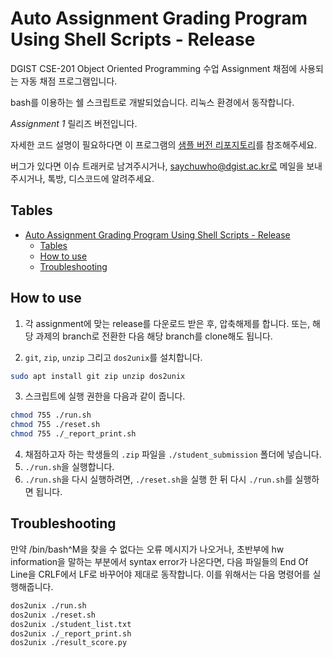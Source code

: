 # Auto Assignment Grading Program Using Shell Scripts - Release

DGIST CSE-201 Object Oriented Programming 수업 Assignment 채점에 사용되는 자동 채점 프로그램입니다.

bash를 이용하는 쉘 스크립트로 개발되었습니다. 리눅스 환경에서 동작합니다.

*Assignment 1* 릴리즈 버전입니다. 

자세한 코드 설명이 필요하다면 이 프로그램의 [샘플 버전 리포지토리](https://github.com/saychuwho/auto_grading)를 참조해주세요.

버그가 있다면 이슈 트래커로 남겨주시거나, saychuwho@dgist.ac.kr로 메일을 보내주시거나, 톡방, 디스코드에 알려주세요.

## Tables

- [Auto Assignment Grading Program Using Shell Scripts - Release](#auto-assignment-grading-program-using-shell-scripts---release)
  - [Tables](#tables)
  - [How to use](#how-to-use)
  - [Troubleshooting](#troubleshooting)

## How to use

1. 각 assignment에 맞는 release를 다운로드 받은 후, 압축해제를 합니다. 또는, 해당 과제의 branch로 전환한 다음 해당 branch를 clone해도 됩니다.

2. `git`, `zip`, `unzip` 그리고 `dos2unix`를 설치합니다.
```bash
sudo apt install git zip unzip dos2unix
```

3. 스크립트에 실행 권한을 다음과 같이 줍니다.
```bash
chmod 755 ./run.sh
chmod 755 ./reset.sh
chmod 755 ./_report_print.sh
```

4. 채점하고자 하는 학생들의 `.zip` 파일을 `./student_submission` 폴더에 넣습니다.
5. `./run.sh`을 실행합니다.
6. `./run.sh`을 다시 실행하려면, `./reset.sh`을 실행 한 뒤 다시 `./run.sh`를 실행하면 됩니다. 

## Troubleshooting

만약 /bin/bash^M을 찾을 수 없다는 오류 메시지가 나오거나, 초반부에 hw information을 말하는 부분에서 syntax error가 나온다면, 다음 파일들의 End Of Line을 CRLF에서 LF로 바꾸어야 제대로 동작합니다. 이를 위해서는 다음 명령어를 실행해줍니다.

```bash
dos2unix ./run.sh
dos2unix ./reset.sh
dos2unix ./student_list.txt
dos2unix ./_report_print.sh
dos2unix ./result_score.py
```